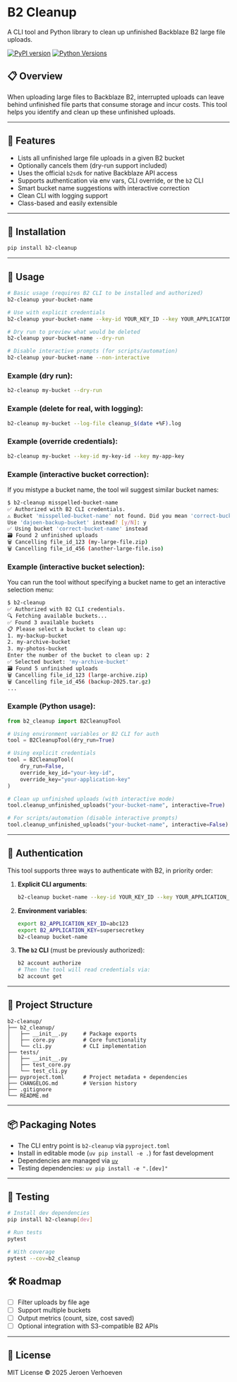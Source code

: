 # B2 Cleanup

A CLI tool and Python library to clean up unfinished Backblaze B2 large file uploads.

[![PyPI version](https://badge.fury.io/py/b2-cleanup.svg)](https://badge.fury.io/py/b2-cleanup)
[![Python Versions](https://img.shields.io/pypi/pyversions/b2-cleanup.svg)](https://pypi.org/project/b2-cleanup/)

## 📋 Overview

When uploading large files to Backblaze B2, interrupted uploads can leave behind unfinished file parts that consume storage and incur costs. This tool helps you identify and clean up these unfinished uploads.

---

## 🔧 Features

- Lists all unfinished large file uploads in a given B2 bucket
- Optionally cancels them (dry-run support included)
- Uses the official `b2sdk` for native Backblaze API access
- Supports authentication via env vars, CLI override, or the `b2` CLI
- Smart bucket name suggestions with interactive correction
- Clean CLI with logging support
- Class-based and easily extensible

---

## 🚀 Installation

```bash
pip install b2-cleanup
```

---

## 🧪 Usage

```bash
# Basic usage (requires B2 CLI to be installed and authorized)
b2-cleanup your-bucket-name

# Use with explicit credentials
b2-cleanup your-bucket-name --key-id YOUR_KEY_ID --key YOUR_APPLICATION_KEY

# Dry run to preview what would be deleted
b2-cleanup your-bucket-name --dry-run

# Disable interactive prompts (for scripts/automation)
b2-cleanup your-bucket-name --non-interactive
```

### Example (dry run):

```bash
b2-cleanup my-bucket --dry-run
```

### Example (delete for real, with logging):

```bash
b2-cleanup my-bucket --log-file cleanup_$(date +%F).log
```

### Example (override credentials):

```bash
b2-cleanup my-bucket --key-id my-key-id --key my-app-key
```

### Example (interactive bucket correction):

If you mistype a bucket name, the tool wil suggest similar bucket names:

```bash
$ b2-cleanup misspelled-bucket-name
✅ Authorized with B2 CLI credentials.
⚠️ Bucket 'misspelled-bucket-name' not found. Did you mean 'correct-bucket-name'?
Use 'dajoen-backup-bucket' instead? [y/N]: y
✅ Using bucket 'correct-bucket-name' instead
🗃️ Found 2 unfinished uploads
🗑️ Cancelling file_id_123 (my-large-file.zip)
🗑️ Cancelling file_id_456 (another-large-file.iso)
```

### Example (interactive bucket selection):

You can run the tool without specifying a bucket name to get an interactive selection menu:

```bash
$ b2-cleanup
✅ Authorized with B2 CLI credentials.
🔍 Fetching available buckets...
✅ Found 3 available buckets
📋 Please select a bucket to clean up:
1. my-backup-bucket
2. my-archive-bucket
3. my-photos-bucket
Enter the number of the bucket to clean up: 2
✅ Selected bucket: 'my-archive-bucket'
🗃️ Found 5 unfinished uploads
🗑️ Cancelling file_id_123 (large-archive.zip)
🗑️ Cancelling file_id_456 (backup-2025.tar.gz)
...
```

### Example (Python usage):

```python
from b2_cleanup import B2CleanupTool

# Using environment variables or B2 CLI for auth
tool = B2CleanupTool(dry_run=True)

# Using explicit credentials
tool = B2CleanupTool(
    dry_run=False,
    override_key_id="your-key-id",
    override_key="your-application-key"
)

# Clean up unfinished uploads (with interactive mode)
tool.cleanup_unfinished_uploads("your-bucket-name", interactive=True)

# For scripts/automation (disable interactive prompts)
tool.cleanup_unfinished_uploads("your-bucket-name", interactive=False)
```

---

## 🔐 Authentication

This tool supports three ways to authenticate with B2, in priority order:

1. **Explicit CLI arguments**:
   ```bash
   b2-cleanup bucket-name --key-id YOUR_KEY_ID --key YOUR_APPLICATION_KEY
   ```

2. **Environment variables**:
   ```bash
   export B2_APPLICATION_KEY_ID=abc123
   export B2_APPLICATION_KEY=supersecretkey
   b2-cleanup bucket-name
   ```

3. **The `b2` CLI** (must be previously authorized):
   ```bash
   b2 account authorize
   # Then the tool will read credentials via:
   b2 account get
   ```

---

## 📁 Project Structure

```
b2-cleanup/
├── b2_cleanup/
│   ├── __init__.py     # Package exports
│   ├── core.py         # Core functionality 
│   └── cli.py          # CLI implementation
├── tests/
│   ├── __init__.py
│   ├── test_core.py
│   └── test_cli.py
├── pyproject.toml      # Project metadata + dependencies
├── CHANGELOG.md        # Version history
├── .gitignore
└── README.md
```

---

## 📦 Packaging Notes

- The CLI entry point is `b2-cleanup` via `pyproject.toml`
- Install in editable mode (`uv pip install -e .`) for fast development
- Dependencies are managed via [`uv`](https://github.com/astral-sh/uv)
- Testing dependencies: `uv pip install -e ".[dev]"`

---

## 🧪 Testing

```bash
# Install dev dependencies
pip install b2-cleanup[dev]

# Run tests
pytest

# With coverage
pytest --cov=b2_cleanup
```

## 🛠️ Roadmap

- [ ] Filter uploads by file age
- [ ] Support multiple buckets
- [ ] Output metrics (count, size, cost saved)
- [ ] Optional integration with S3-compatible B2 APIs

---

## 📝 License

MIT License © 2025 Jeroen Verhoeven

